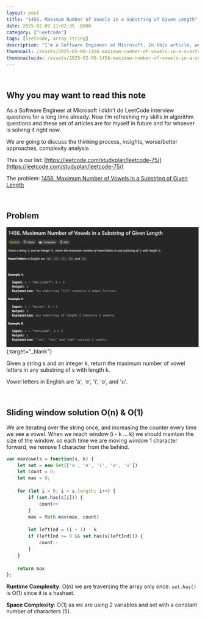 ```yaml
---
layout: post
title: "1456. Maximum Number of Vowels in a Substring of Given Length"
date: 2025-02-09 11:02:35 -0000
category: ["Leetcode"]
tags: [leetcode, array_string]
description: "I'm a Software Engineer at Microsoft. In this article, we will review, solve, and analyze LeetCode questions. Today, we are tackling an medium problem called '1456. Maximum Number of Vowels in a Substring of Given Length'. We will solve it with sliding window solution O(n) & O(1)"
thumbnail: /assets/2025-02-09-1456-maximum-number-of-vowels-in-a-substring-of-given-length/logo.png
thumbnailwide: /assets/2025-02-09-1456-maximum-number-of-vowels-in-a-substring-of-given-length/logo-wide.png
---
```




<br>

## **Why you may want to read this note**

As a Software Engineer at Microsoft I didn’t do LeetCode interview questions for a long time already. Now I’m refreshing my skills in algorithm questions and these set of articles are for myself in future and for whoever is solving it right now. 
 
We are going to discuss the thinking process, insights, worse/better approaches, complexity analysis 


This is our list: [https://leetcode.com/studyplan/leetcode-75/](https://leetcode.com/studyplan/leetcode-75/)

The problem: [1456. Maximum Number of Vowels in a Substring of Given Length](https://leetcode.com/problems/maximum-number-of-vowels-in-a-substring-of-given-length/description/?envType=study-plan-v2&envId=leetcode-75)



<br>

## **Problem**


[![alt_text](/assets/2025-02-09-1456-maximum-number-of-vowels-in-a-substring-of-given-length/image1.png "image_tooltip")](/assets/2025-02-09-1456-maximum-number-of-vowels-in-a-substring-of-given-length/image1.png "image_tooltip"){:target="_blank"}


Given a string s and an integer k, return the maximum number of vowel letters in any substring of s with length k.

Vowel letters in English are 'a', 'e', 'i', 'o', and 'u'.



<br>

## **Sliding window solution O(n) & O(1)**

We are iterating over the string once, and increasing the counter every time we see a vowel. When we reach window (i - k … k) we should maintain the size of the window, so each time we are moving window 1 character forward, we remove 1 character from the behind.

```js
var maxVowels = function(s, k) {
    let set = new Set(['a', 'e', 'i', 'o', 'u'])
    let count = 0;
    let max = 0;

    for (let i = 0; i < s.length; i++) {
        if (set.has(s[i])) {
            count++
        }
        max = Math.max(max, count)

        let leftInd = (i + 1) - k
        if (leftInd >= 0 && set.has(s[leftInd])) {
            count--
        }
    }

    return max
};
```

**Runtime Complexity**: O(n) we are traversing the array only once. `set.has()` is O(1) since it is a hashset.

**Space Complexity**: O(1) as we are using 2 variables and set with a constant number of characters (5).
